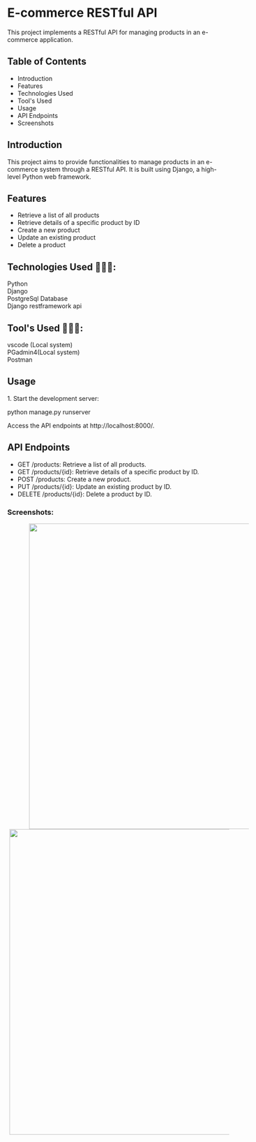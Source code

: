# E-commerce RESTful API
<P>This project implements a RESTful API for managing products in an e-commerce application. </P>

<h2>Table of Contents</h2>
    <ul>
        <li>Introduction</strong></li>
        <li>Features</li>
        <li>Technologies Used</li>
        <li>Tool's Used</li>
        <li>Usage</li>
        <li>API Endpoints</li>
        <li>Screenshots</li>
    </ul>

<h2>Introduction</h2>
<P>This project aims to provide functionalities to manage products in an e-commerce system through a RESTful API. It is built using Django, a high-level Python web framework.</P>

<h2>Features</h2>
    <ul>
        <li>Retrieve a list of all products</li>
        <li>Retrieve details of a specific product by ID</li>
        <li>Create a new product</li>
        <li>Update an existing product</li>
        <li>Delete a product</li>
    </ul>

<h2>Technologies Used 👨🏽‍💻:</h2>
Python<br>
Django<br>
PostgreSql Database<br>
Django restframework api<br>

<h2>Tool's Used 👨🏽‍💻:</h2>
vscode (Local system)<br>
PGadmin4(Local system)<br>
Postman<br>

<h2>Usage</h2>
    <p>1. Start the development server:</p>
    <p>python manage.py runserver</p>
    <p>Access the API endpoints at http://localhost:8000/.</p>

<h2>API Endpoints</h2>
    <ul>
        <li>GET /products: Retrieve a list of all products.</li>
        <li>GET /products/{id}: Retrieve details of a specific product by ID.</li>
        <li>POST /products: Create a new product.</li>
        <li>PUT /products/{id}: Update an existing product by ID.</li>
        <li>DELETE /products/{id}: Delete a product by ID.</li>
    </ul>

### Screenshots:

<div>
  <img src="Screenshot/Screenshot (1).png" width="700" hspace="50">
  <img src="Screenshot/Screenshot (3).png" width="700" hspace="5">
</div>
